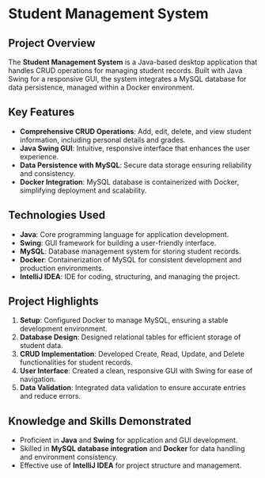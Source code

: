 # Student Management System

## Project Overview
The **Student Management System** is a Java-based desktop application that handles CRUD operations for managing student records. Built with Java Swing for a responsive GUI, the system integrates a MySQL database for data persistence, managed within a Docker environment.

## Key Features
- **Comprehensive CRUD Operations**: Add, edit, delete, and view student information, including personal details and grades.
- **Java Swing GUI**: Intuitive, responsive interface that enhances the user experience.
- **Data Persistence with MySQL**: Secure data storage ensuring reliability and consistency.
- **Docker Integration**: MySQL database is containerized with Docker, simplifying deployment and scalability.

## Technologies Used
- **Java**: Core programming language for application development.
- **Swing**: GUI framework for building a user-friendly interface.
- **MySQL**: Database management system for storing student records.
- **Docker**: Containerization of MySQL for consistent development and production environments.
- **IntelliJ IDEA**: IDE for coding, structuring, and managing the project.

## Project Highlights
1. **Setup**: Configured Docker to manage MySQL, ensuring a stable development environment.
2. **Database Design**: Designed relational tables for efficient storage of student data.
3. **CRUD Implementation**: Developed Create, Read, Update, and Delete functionalities for student records.
4. **User Interface**: Created a clean, responsive GUI with Swing for ease of navigation.
5. **Data Validation**: Integrated data validation to ensure accurate entries and reduce errors.

## Knowledge and Skills Demonstrated
- Proficient in **Java** and **Swing** for application and GUI development.
- Skilled in **MySQL database integration** and **Docker** for data handling and environment consistency.
- Effective use of **IntelliJ IDEA** for project structure and management.
